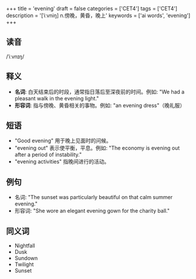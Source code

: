 +++
title = 'evening'
draft = false
categories = ['CET4']
tags = ['CET4']
description = '[ˈiːvniŋ] n.傍晚，黄昏，晚上'
keywords = ['ai words', 'evening']
+++

## 读音
/ˈiːvnɪŋ/

## 释义
- **名词**: 白天结束后的时段，通常指日落后至深夜前的时间。例如: "We had a pleasant walk in the evening light."
- **形容词**: 指与傍晚、黄昏相关的事物。例如: "an evening dress"（晚礼服）

## 短语
- "Good evening" 用于晚上见面时的问候。
- "evening out" 表示使平衡，平息。例如: "The economy is evening out after a period of instability."
- "evening activities" 指晚间进行的活动。

## 例句
- 名词: "The sunset was particularly beautiful on that calm summer evening."
- 形容词: "She wore an elegant evening gown for the charity ball."

## 同义词
- Nightfall
- Dusk
- Sundown
- Twilight
- Sunset
